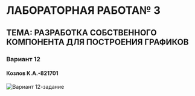 # ЛАБОРАТОРНАЯ РАБОТА№ 3

## ТЕМА: РАЗРАБОТКА СОБСТВЕННОГО КОМПОНЕНТА ДЛЯ ПОСТРОЕНИЯ ГРАФИКОВ

### Вариант 12 

#### Козлов К.А.-821701
![Вариант 12-задание](https://sun9-67.userapi.com/X4C8k6uhSfGvjX9HGAQs0hk1iaL1OhgYlBl9fg/WRz-uZSdufg.jpg)

